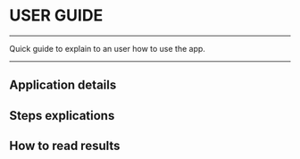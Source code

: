 # USER GUIDE

---

Quick guide to explain to an user how to use the app.

---

## Application details

## Steps explications

## How to read results